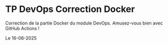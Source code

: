 # TP DevOps Correction Docker

Correction de la partie Docker du module DevOps. Amusez-vous bien avec GitHub Actions !

Le 16-06-2025
